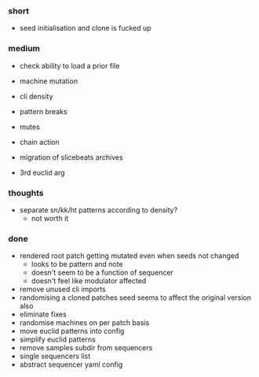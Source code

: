 ### short

- seed initialisation and clone is fucked up

### medium

- check ability to load a prior file

- machine mutation

- cli density
- pattern breaks
- mutes
- chain action
- migration of slicebeats archives
- 3rd euclid arg

### thoughts

- separate sn/kk/ht patterns according to density?
  - not worth it

### done

- rendered root patch getting mutated even when seeds not changed
  - looks to be pattern and note
  - doesn't seem to be a function of sequencer
  - doesn't feel like modulator affected
- remove unused cli imports
- randomising a cloned patches seed seems to affect the original version also
- eliminate fixes
- randomise machines on per patch basis
- move euclid patterns into config
- simplify euclid patterns
- remove samples subdir from sequencers
- single sequencers list
- abstract sequencer yaml config
